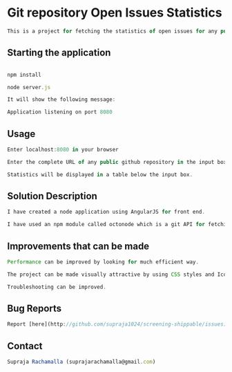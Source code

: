 # Git repository Open Issues Statistics

```js
This is a project for fetching the statistics of open issues for any public git repository
```

## Starting the application

```js

npm install

node server.js

It will show the following message: 

Application listening on port 8080

```

## Usage

```js
Enter localhost:8080 in your browser

Enter the complete URL of any public github repository in the input box shown.

Statistics will be displayed in a table below the input box.
```

## Solution Description

```js
I have created a node application using AngularJS for front end.

I have used an npm module called octonode which is a git API for fetching the issues statistics from github repository.
```

## Improvements that can be made

```js
Performance can be improved by looking for much efficient way.

The project can be made visually attractive by using CSS styles and Icons.

Troubleshooting can be improved.
```

## Bug Reports

```js
Report [here](http://github.com/supraja1024/screening-shippable/issues)
```

## Contact

```js
Supraja Rachamalla (suprajarachamalla@gmail.com)
```